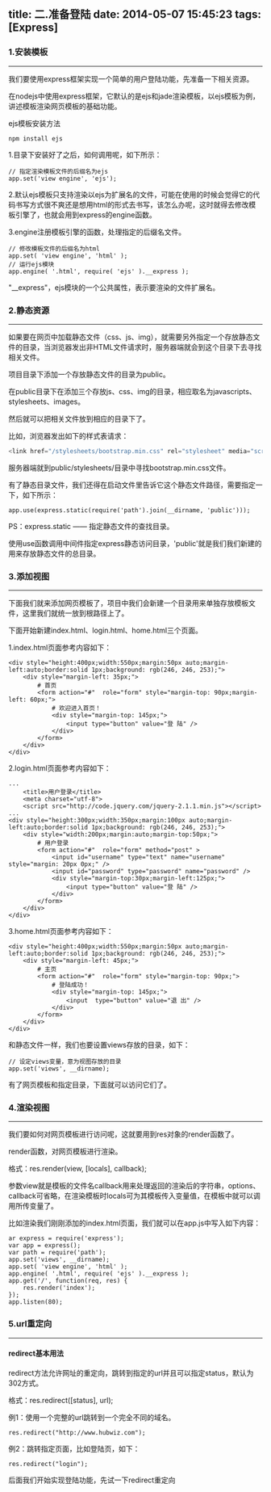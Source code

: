 title: 二.准备登陆
date: 2014-05-07 15:45:23
tags: [Express]
---

### 1.安装模板
---
我们要使用express框架实现一个简单的用户登陆功能，先准备一下相关资源。

在nodejs中使用express框架，它默认的是ejs和jade渲染模板，以ejs模板为例，讲述模板渲染网页模板的基础功能。

ejs模板安装方法
```
npm install ejs
```
1.目录下安装好了之后，如何调用呢，如下所示：
```
// 指定渲染模板文件的后缀名为ejs
app.set('view engine', 'ejs');
```
2.默认ejs模板只支持渲染以ejs为扩展名的文件，可能在使用的时候会觉得它的代码书写方式很不爽还是想用html的形式去书写，该怎么办呢，这时就得去修改模板引擎了，也就会用到express的engine函数。

3.engine注册模板引擎的函数，处理指定的后缀名文件。
```
// 修改模板文件的后缀名为html
app.set( 'view engine', 'html' );
// 运行ejs模块
app.engine( '.html', require( 'ejs' ).__express );
```
"__express"，ejs模块的一个公共属性，表示要渲染的文件扩展名。

### 2.静态资源
---
如果要在网页中加载静态文件（css、js、img），就需要另外指定一个存放静态文件的目录，当浏览器发出非HTML文件请求时，服务器端就会到这个目录下去寻找相关文件。

项目目录下添加一个存放静态文件的目录为public。

在public目录下在添加三个存放js、css、img的目录，相应取名为javascripts、stylesheets、images。

然后就可以把相关文件放到相应的目录下了。

比如，浏览器发出如下的样式表请求：
```javascript
<link href="/stylesheets/bootstrap.min.css" rel="stylesheet" media="screen">
```
服务器端就到public/stylesheets/目录中寻找bootstrap.min.css文件。

有了静态目录文件，我们还得在启动文件里告诉它这个静态文件路径，需要指定一下，如下所示：
```
app.use(express.static(require('path').join(__dirname, 'public')));
```
PS：express.static —— 指定静态文件的查找目录。

使用use函数调用中间件指定express静态访问目录，'public'就是我们我们新建的用来存放静态文件的总目录。

### 3.添加视图
---
下面我们就来添加网页模板了，项目中我们会新建一个目录用来单独存放模板文件，这里我们就统一放到根路径上了。

下面开始新建index.html、login.html、home.html三个页面。

1.index.html页面参考内容如下：
```
<div style="height:400px;width:550px;margin:50px auto;margin-left:auto;border:solid 1px;background: rgb(246, 246, 253);">
    <div style="margin-left: 35px;">
        # 首页
        <form action="#"  role="form" style="margin-top: 90px;margin-left: 60px;"> 
            # 欢迎进入首页！
            <div style="margin-top: 145px;">
                <input type="button" value="登 陆" />
            </div>
        </form>
    </div>
</div>
```
2.login.html页面参考内容如下：
```
...
    <title>用户登录</title>
    <meta charset="utf-8">
    <script src="http://code.jquery.com/jquery-2.1.1.min.js"></script>
... 
<div style="height:300px;width:350px;margin:100px auto;margin-left:auto;border:solid 1px;background: rgb(246, 246, 253);">
    <div style="width:200px;margin:auto;margin-top:50px;"> 
        # 用户登录
        <form action="#"  role="form" method="post" >
            <input id="username" type="text" name="username" style="margin: 20px 0px;" />
            <input id="password" type="password" name="password" />
            <div style="margin-top:30px;margin-left:125px;">
                <input type="button" value="登 陆" />
            </div>
        </form>
    </div>
</div>
```

3.home.html页面参考内容如下：
```
<div style="height:400px;width:550px;margin:50px auto;margin-left:auto;border:solid 1px;background: rgb(246, 246, 253);">
    <div style="margin-left: 45px;">
        # 主页
        <form action="#"  role="form" style="margin-top: 90px;">
            # 登陆成功！
            <div style="margin-top: 145px;">
                <input  type="button" value="退 出" />
            </div>
        </form>
    </div>
</div>
```
和静态文件一样，我们也要设置views存放的目录，如下：
```
// 设定views变量，意为视图存放的目录
app.set('views', __dirname);
```
有了网页模板和指定目录，下面就可以访问它们了。

### 4.渲染视图
---
我们要如何对网页模板进行访问呢，这就要用到res对象的render函数了。

render函数，对网页模板进行渲染。

格式：res.render(view, [locals], callback);

参数view就是模板的文件名callback用来处理返回的渲染后的字符串，options、callback可省略，在渲染模板时locals可为其模板传入变量值，在模板中就可以调用所传变量了。

比如渲染我们刚刚添加的index.html页面，我们就可以在app.js中写入如下内容：
```
ar express = require('express');
var app = express();
var path = require('path');
app.set('views', __dirname);
app.set( 'view engine', 'html' );
app.engine( '.html', require( 'ejs' ).__express );
app.get('/', function(req, res) {
    res.render('index');
});
app.listen(80);
```

### 5.url重定向
---
#### redirect基本用法
redirect方法允许网址的重定向，跳转到指定的url并且可以指定status，默认为302方式。

格式：res.redirect([status], url);

例1：使用一个完整的url跳转到一个完全不同的域名。
```
res.redirect("http://www.hubwiz.com");
```
例2：跳转指定页面，比如登陆页，如下：
```
res.redirect("login");
```
后面我们开始实现登陆功能，先试一下redirect重定向

